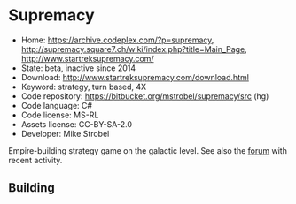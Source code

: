# Supremacy

- Home: https://archive.codeplex.com/?p=supremacy, http://supremacy.square7.ch/wiki/index.php?title=Main_Page, http://www.startreksupremacy.com/
- State: beta, inactive since 2014
- Download: http://www.startreksupremacy.com/download.html
- Keyword: strategy, turn based, 4X
- Code repository: https://bitbucket.org/mstrobel/supremacy/src (hg)
- Code language: C#
- Code license: MS-RL
- Assets license: CC-BY-SA-2.0
- Developer: Mike Strobel

Empire-building strategy game on the galactic level.
See also the [forum](https://www.armadafleetcommand.com/onscreen/botf/viewforum.php?f=300) with recent activity. 

## Building
